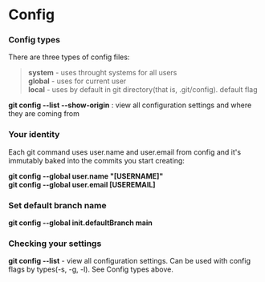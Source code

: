 # Config

### Config types

There are three types of config files:

> **system** - uses throught systems for all users  
> **global** - uses for current user  
> **local** - uses by default in git directory(that is, .git/config). default flag

**git config --list --show-origin** : view all configuration settings and where they are coming from

### Your identity

Each git command uses user.name and user.email from config and it's immutably baked into the commits
you start creating:

**git config --global user.name "[USERNAME]"**  
**git config --global user.email [USEREMAIL]**

### Set default branch name

**git config --global init.defaultBranch main**

### Checking your settings

**git config --list** - view all configuration settings. Can be used with config flags by types(-s, -g, -l). See Config types above.
